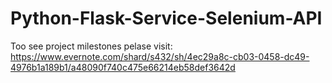 # Python-Flask-Service-Selenium-API

Too see project milestones pelase visit: https://www.evernote.com/shard/s432/sh/4ec29a8c-cb03-0458-dc49-4976b1a189b1/a48090f740c475e66214eb58def3642d


